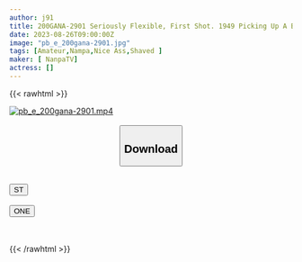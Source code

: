 ```yaml
---
author: j91
title: 200GANA-2901 Seriously Flexible, First Shot. 1949 Picking Up A Beautiful And Elegant Lady In Sakuragicho! However, When The Lid Was Opened, The Number Of People Who Got Hooked Was Overwhelmingly More Than The Number Of People Who Went Out With Him. Gujuguju Squirting With Hand Man! The Back And Cowgirl Scenes With Plump And Beautiful Big Butts Are Too Erotic! ! (Yuno Kisaragi)
date: 2023-08-26T09:00:00Z
image: "pb_e_200gana-2901.jpg"
tags: [Amateur,Nampa,Nice Ass,Shaved ]
maker: [ NanpaTV]
actress: []
---
```



{{< rawhtml >}}

<div class="video" data-videoid="1Lw71xGZzzHyPG">
    <a href="javascript:;">
        <img src="https://my.j91.asia/posts/pb_e_200gana-2901/pb_e_200gana-2901.jpg" width="WIDTH" height="HEIGHT" alt="pb_e_200gana-2901.mp4" loading="lazy">
    </a>
</div>

<script type="text/javascript" src="https://j91.asia/asset/on-demand-st.js"></script>

<br>
  <link rel="stylesheet" href="https://j91.asia/asset/bs5.css">
  
  <center>
  <button class="btn btn-primary" type="button" data-bs-toggle="collapse" data-bs-target=".multi-collapse" aria-expanded="false" aria-controls="multiCollapseExample1 multiCollapseExample2"><h2>Download</h2></button></center>
</p>
<div class="row">
  <div class="col">
    <div class="collapse multi-collapse" id="multiCollapseExample1">
      <div class="card card-body">
	      	      <br>
<div class="buttons">  
<a href="https://streamtape.to/v/1Lw71xGZzzHyPG"><button class="btn-hover color-3"><i class="fa fa-download"></i> ST</button></a></div>
    </div>
  </div>
</div>
  <div class="col">
    <div class="collapse multi-collapse" id="multiCollapseExample2">
      <div class="card card-body">
	      <br>
<div class="buttons">
    <a href="https://oneupload.to/40uwaymktyn1"><button class="btn-hover color-9"><i class="fa fa-download"></i> ONE</button></a></div>
<br><br>
      </div>
    </div>
  </div>
</div>

{{< /rawhtml >}}
